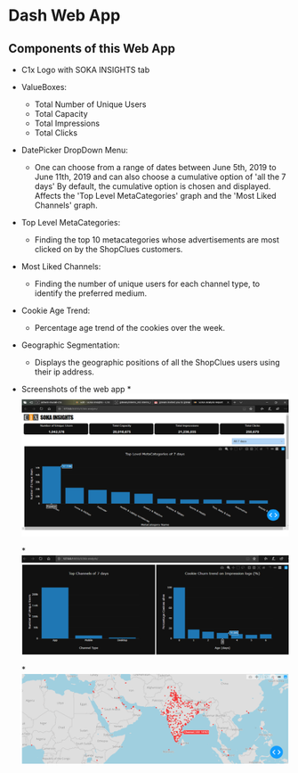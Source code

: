 # Dash Web App

## Components of this Web App
* C1x Logo with SOKA INSIGHTS tab
* ValueBoxes:
  * Total Number of Unique Users
  * Total Capacity
  * Total Impressions
  * Total Clicks
* DatePicker DropDown Menu:
  * One can choose from a range of dates between June 5th, 2019 to June 11th, 2019 and can also choose a cumulative option of 'all the 7 days'
  By default, the cumulative option is chosen and displayed.
  Affects the 'Top Level MetaCategories' graph and the 'Most Liked Channels' graph.
* Top Level MetaCategories:
  * Finding the top 10 metacategories whose advertisements are most clicked on by the ShopClues customers.
* Most Liked Channels:
  * Finding the number of unique users for each channel type, to identify the preferred medium.
* Cookie Age Trend:
  * Percentage age trend of the cookies over the week.
* Geographic Segmentation:
  * Displays the geographic positions of all the ShopClues users using their ip address.

* Screenshots of the web app
  *![GitHub Logo](/segment1.png)

  *![GitHub Logo](/segment2.png)

  *![GitHub Logo](/segment3.png)
